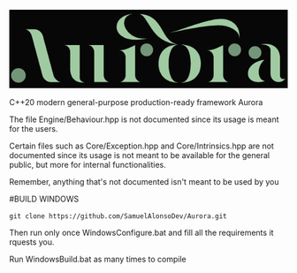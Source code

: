 ![image](https://github.com/SamuelAlonsoDev/Aurora/blob/master/logo1.PNG)

C++20 modern general-purpose production-ready framework Aurora

The file Engine/Behaviour.hpp is not documented since its usage is meant for the users.

Certain files such as Core/Exception.hpp and Core/Intrinsics.hpp are not documented since its usage is not meant to be available for the general public, but more for internal functionalities.

Remember, anything that's not documented isn't meant to be used by you

#BUILD WINDOWS

```
git clone https://github.com/SamuelAlonsoDev/Aurora.git
```

Then run only once WindowsConfigure.bat and fill all the requirements it rquests you.

Run WindowsBuild.bat as many times to compile